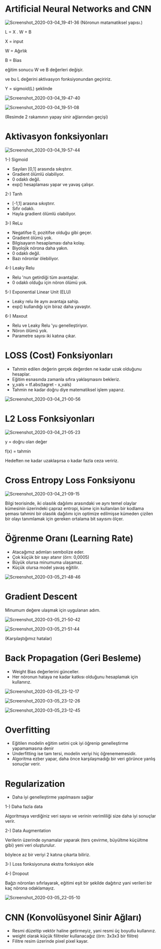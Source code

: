 # Artificial Neural Networks and CNN

![Screenshot_2020-03-04_19-41-36](https://user-images.githubusercontent.com/54184905/76018028-a9334580-5f30-11ea-8364-350535da0b5d.png)
(Nöronun matamatiksel yapısı.)

L = X . W + B

X = input

W = Ağırlık

B = Bias

eğitim sonucu W ve B değerleri değişir.

ve bu L değerini aktivasyon fonksiyonundan geçiririz.

Y = sigmoid(L) şeklinde

![Screenshot_2020-03-04_19-47-40](https://user-images.githubusercontent.com/54184905/76018509-35de0380-5f31-11ea-8312-86354152398c.png)

![Screenshot_2020-03-04_19-51-08](https://user-images.githubusercontent.com/54184905/76018680-881f2480-5f31-11ea-946e-43716580461c.png)

(Resimde 2 rakamının yapay sinir ağlarından geçişi)

# Aktivasyon fonksiyonları

![Screenshot_2020-03-04_19-57-44](https://user-images.githubusercontent.com/54184905/76018888-e6e49e00-5f31-11ea-93d2-a1940b46e129.png)


1-) Sigmoid

* Sayıları [0,1] arasında sıkıştırır.
* Gradient ölümlü olabiliyor.
* 0 odaklı değil.
* exp() hesaplaması yapar ve yavaş çalışır.


2-) Tanh

* [-1,1] arasına sıkıştırır.
* Sıfır odaklı.
* Hayla gradient ölümlü olabiliyor.


3-) ReLu

* Negatifse 0, pozitifse olduğu gibi geçer.
* Gradient ölümü yok.
* Bilgisayarın hesaplaması daha kolay.
* Biyolojik nörona daha yakın.
* 0 odaklı değil.
* Bazı nöronlar ölebiliyor.


4-) Leaky Relu

* Relu 'nun getirdiği tüm avantajlar.
* 0 odaklı olduğu için nöron ölümü yok.


5-) Exponential Linear Unit (ELU)

* Leaky relu ile aynı avantaja sahip.
* exp() kullandığı için biraz daha yavaştır.


6-) Maxout

* Relu ve Leaky Relu 'yu genelleştiriyor.
* Nöron ölümü yok.
* Parametre sayısı iki katına çıkar.

# LOSS (Cost) Fonksiyonları

* Tahmin edilen değerin gerçek değerden ne kadar uzak olduğunu hesaplar.
* Eğitim esnasında zamanla sıfıra yaklaşmasını bekleriz.
* y_vals = tf.abs(tagret - x_vals)
* Tahmin ne kadar doğru diye matematiksel işlem yaparız.

![Screenshot_2020-03-04_21-00-56](https://user-images.githubusercontent.com/54184905/76020190-07adf300-5f34-11ea-8178-03dddef8b511.png)

# L2 Loss Fonksiyonları

![Screenshot_2020-03-04_21-05-23](https://user-images.githubusercontent.com/54184905/76020362-53609c80-5f34-11ea-87ab-355a19656dd6.png)

y = doğru olan değer

f(x) = tahmin

Hedeften ne kadar uzaklaşırsa o kadar fazla ceza veririz.

# Cross Entropy Loss Fonksiyonu

![Screenshot_2020-03-04_21-09-15](https://user-images.githubusercontent.com/54184905/76020590-c36f2280-5f34-11ea-8614-d0604e0aaac9.png)

Bilgi teorisinde, iki olasılık dağılımı arasındaki ve aynı temel olaylar kümesinin üzerindeki çapraz entropi, küme için kullanılan bir kodlama şeması tahmini bir olasılık dağılımı için optimize edilmişse kümeden çizilen bir olayı tanımlamak için gereken ortalama bit sayısını ölçer.

# Öğrenme Oranı (Learning Rate)

* Atacağımız adımları sembolize eder.
* Çok küçük bir sayı atanır (örn: 0,0005)
* Büyük olursa minumuma ulaşamaz.
* Küçük olursa model yavaş eğitilir.

![Screenshot_2020-03-05_21-48-46](https://user-images.githubusercontent.com/54184905/76021057-9d964d80-5f35-11ea-945b-89555a18a094.png)

# Gradient Descent

Minumum değere ulaşmak için uygulanan adım.

![Screenshot_2020-03-05_21-50-42](https://user-images.githubusercontent.com/54184905/76021209-e221e900-5f35-11ea-9eb7-9eed99c4e198.png)

![Screenshot_2020-03-05_21-51-44](https://user-images.githubusercontent.com/54184905/76021349-34630a00-5f36-11ea-9c8f-8081518e8b30.png)

(Karşılaştığımız hatalar)

# Back Propagation (Geri Besleme)

* Weight Bias değerlerini günceller.
* Her nöronun hataya ne kadar katkısı olduğunu hesaplamak için kullanırız.

![Screenshot_2020-03-05_23-12-17](https://user-images.githubusercontent.com/54184905/76021815-03cfa000-5f37-11ea-85bf-c0e9c5f8be75.png)

![Screenshot_2020-03-05_23-12-26](https://user-images.githubusercontent.com/54184905/76021828-07fbbd80-5f37-11ea-8248-778cdf119884.png)

![Screenshot_2020-03-05_23-12-45](https://user-images.githubusercontent.com/54184905/76021833-0b8f4480-5f37-11ea-9bda-588e98c4bf62.png)

# Overfitting

* Eğitilen modelin eğitim setini çok iyi öğrenip genelleştirme yapamamasına denir
* Underfitting ise tam tersi, modelin veriyi hiç öğrenememesidir.
* Algoritma ezber yapar, daha önce karşılaşmadığı bir veri görünce yanlış sonuçlar verir.

# Regularization

* Daha iyi genelleştirme yapılmasını sağlar

1-) Daha fazla data

Algoritmaya verdiğiniz veri sayısı ve verinin verimliliği size daha iyi sonuçlar verir.

2-) Data Augmentation

Verilerin üzerinde oynamalar yaparak (ters çevirme, büyültme küçültme gibi) yeni veri oluşturulur.

böylece az bir veriyi 2 katına çıkarta biliriz.

3-) Loss fonksiyonuna ekstra fonksiyon ekle

4-) Dropout

Bağzı nöronları sıfırlayarak, eğitimi eşit bir şekilde dağıtırız yani verileri bir kaç nörona odaklamayız.

![Screenshot_2020-03-05_22-05-10](https://user-images.githubusercontent.com/54184905/76022458-40e86200-5f38-11ea-814c-e5ced6058647.png)

# CNN (Konvolüsyonel Sinir Ağları)

* Resmi düzeltip vektör haline getirmeyiz, yani resmi üç boyutlu kullanırız.
* weight olarak küçük filitreler kullanacağız (örn: 3x3x3 bir filitre)
* Filitre resim üzerinde pixel pixel kayar.


